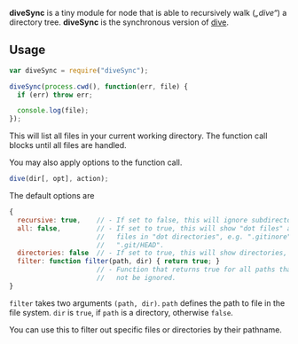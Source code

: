 **diveSync** is a tiny module for node that is able to recursively walk (_„dive“_) a directory tree. **diveSync** is the synchronous version of [dive](//github.com/pvorb/node-dive).

## Usage

```javascript
var diveSync = require("diveSync");

diveSync(process.cwd(), function(err, file) {
  if (err) throw err;

  console.log(file);
});
```

This will list all files in your current working directory. The function call blocks until all files are handled.

You may also apply options to the function call.

```javascript
dive(dir[, opt], action);
```

The default options are

```javascript
{
  recursive: true,    // - If set to false, this will ignore subdirectories.
  all: false,         // - If set to true, this will show "dot files" and
                      //   files in "dot directories", e.g. ".gitinore" or
                      //   ".git/HEAD".
  directories: false  // - If set to true, this will show directories, too.
  filter: function filter(path, dir) { return true; }
                      // - Function that returns true for all paths that should
                      //   not be ignored.
}
```

`filter` takes two arguments `(path, dir)`. `path` defines the path to file in
the file system. `dir` is `true`, if `path` is a directory, otherwise `false`.

You can use this to filter out specific files or directories by their pathname.
